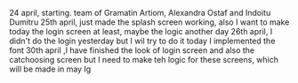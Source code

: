 24 april, starting.
team of Gramatin Artiom, Alexandra Ostaf and Indoitu Dumitru
25th april, just made the splash screen working, also I want to make today the login screen at least, maybe the logic another day
26th april, I didn't do the login yesterday but I wil try to do it today
I implemented the font
30th april ,I have finished the look of login screen and also the catchoosing screen but I need to make teh logic for these screens, which will be made in may Ig

